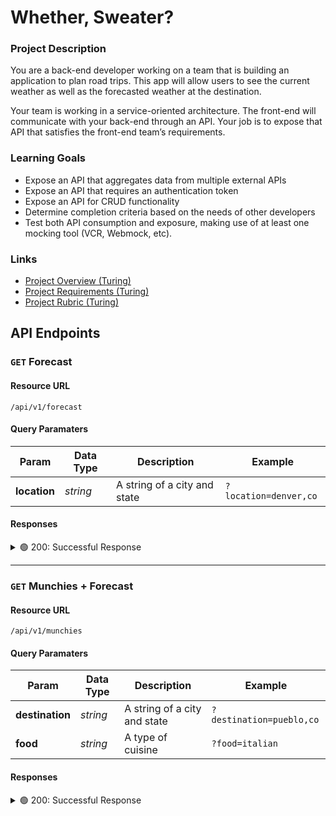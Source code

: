 # Whether, Sweater?

### Project Description

You are a back-end developer working on a team that is building an application to plan road trips. This app will allow users to see the current weather as well as the forecasted weather at the destination.

Your team is working in a service-oriented architecture. The front-end will communicate with your back-end through an API. Your job is to expose that API that satisfies the front-end team’s requirements.

### Learning Goals
- Expose an API that aggregates data from multiple external APIs
- Expose an API that requires an authentication token
- Expose an API for CRUD functionality
- Determine completion criteria based on the needs of other developers
- Test both API consumption and exposure, making use of at least one mocking tool (VCR, Webmock, etc).


### Links
- [Project Overview (Turing)](https://backend.turing.edu/module3/projects/sweater_weather/index)
- [Project Requirements (Turing)](https://backend.turing.edu/module3/projects/sweater_weather/requirements)
- [Project Rubric (Turing)](https://backend.turing.edu/module3/projects/sweater_weather/rubric)


## API Endpoints

### `GET` Forecast

#### Resource URL

```
/api/v1/forecast
```

#### Query Paramaters

| Param | Data Type | Description | Example|
|---|---|---|---|
| **location** | _string_ | A string of a city and state | `?location=denver,co` |

#### Responses

<details>

<summary>🟢 200: Successful Response</summary>

**Request**

```
GET /api/v0/forecast?location=denver,co
Content-Type: application/json
Accept: application/json
```

**Response**

```json
{
  "data": {
    "id": null,
    "type": "forecast",
    "attributes": {
      "current_weather": {
        "last_updated": "2023-09-25 23:00",
        "temperature": 58.6,
        "feels_like": 59.7,
        "humidity": 28,
        "uvi": 1.0,
        "visibility": 9.0,
        "condition": "Clear",
        "icon": "cdn.weatherapi.com/weather/64x64/night/113.png"
      },
      "daily_weather": [
        {
          "date": "2023-09-25",
          "sunrise": "06:50 AM",
          "sunset": "06:52 PM",
          "max_temp": 82.6,
          "min_temp": 49.8,
          "condition": "Sunny",
          "icon": "cdn.weatherapi.com/weather/64x64/day/113.png"
        },
        {
          "date": "2023-09-26",
          "sunrise": "06:51 AM",
          "sunset": "06:51 PM",
          "max_temp": 86.2,
          "min_temp": 52.5,
          "condition": "Sunny",
          "icon": "cdn.weatherapi.com/weather/64x64/day/113.png"
        },
        {
          "date": "2023-09-27",
          "sunrise": "06:52 AM",
          "sunset": "06:49 PM",
          "max_temp": 86.3,
          "min_temp": 62.8,
          "condition": "Sunny",
          "icon": "cdn.weatherapi.com/weather/64x64/day/113.png"
        },
        {
          "date": "2023-09-28",
          "sunrise": "06:53 AM",
          "sunset": "06:47 PM",
          "max_temp": 88.9,
          "min_temp": 63.7,
          "condition": "Sunny",
          "icon": "cdn.weatherapi.com/weather/64x64/day/113.png"
        },
        {
          "date": "2023-09-29",
          "sunrise": "06:54 AM",
          "sunset": "06:46 PM",
          "max_temp": 86.7,
          "min_temp": 64.2,
          "condition": "Sunny",
          "icon": "cdn.weatherapi.com/weather/64x64/day/113.png"
        }
      ],
      "hourly_weather": [
        {
          "time": "00:00",
          "temperature": 60.4,
          "conditions": "Clear",
          "icon": "cdn.weatherapi.com/weather/64x64/night/113.png"
        },
        {
          "time": "01:00",
          "temperature": 62.7,
          "conditions": "Clear",
          "icon": "cdn.weatherapi.com/weather/64x64/night/113.png"
        },
        {
          "time": "02:00",
          "temperature": 61.7,
          "conditions": "Clear",
          "icon": "cdn.weatherapi.com/weather/64x64/night/113.png"
        },
        {
          "time": "03:00",
          "temperature": 53.4,
          "conditions": "Clear",
          "icon": "cdn.weatherapi.com/weather/64x64/night/113.png"
        },
        {
          "time": "04:00",
          "temperature": 59.9,
          "conditions": "Clear",
          "icon": "cdn.weatherapi.com/weather/64x64/night/113.png"
        },
        {
          "time": "05:00",
          "temperature": 59.3,
          "conditions": "Clear",
          "icon": "cdn.weatherapi.com/weather/64x64/night/113.png"
        },
        {
          "time": "06:00",
          "temperature": 49.8,
          "conditions": "Clear",
          "icon": "cdn.weatherapi.com/weather/64x64/night/113.png"
        },
        {
          "time": "07:00",
          "temperature": 58.2,
          "conditions": "Sunny",
          "icon": "cdn.weatherapi.com/weather/64x64/day/113.png"
        },
        {
          "time": "08:00",
          "temperature": 60.3,
          "conditions": "Sunny",
          "icon": "cdn.weatherapi.com/weather/64x64/day/113.png"
        },
        {
          "time": "09:00",
          "temperature": 61.2,
          "conditions": "Sunny",
          "icon": "cdn.weatherapi.com/weather/64x64/day/113.png"
        },
        {
          "time": "10:00",
          "temperature": 68.8,
          "conditions": "Sunny",
          "icon": "cdn.weatherapi.com/weather/64x64/day/113.png"
        },
        {
          "time": "11:00",
          "temperature": 72.3,
          "conditions": "Sunny",
          "icon": "cdn.weatherapi.com/weather/64x64/day/113.png"
        },
        {
          "time": "12:00",
          "temperature": 78.8,
          "conditions": "Sunny",
          "icon": "cdn.weatherapi.com/weather/64x64/day/113.png"
        },
        {
          "time": "13:00",
          "temperature": 77.9,
          "conditions": "Sunny",
          "icon": "cdn.weatherapi.com/weather/64x64/day/113.png"
        },
        {
          "time": "14:00",
          "temperature": 79.2,
          "conditions": "Sunny",
          "icon": "cdn.weatherapi.com/weather/64x64/day/113.png"
        },
        {
          "time": "15:00",
          "temperature": 82.6,
          "conditions": "Sunny",
          "icon": "cdn.weatherapi.com/weather/64x64/day/113.png"
        },
        {
          "time": "16:00",
          "temperature": 81.1,
          "conditions": "Sunny",
          "icon": "cdn.weatherapi.com/weather/64x64/day/113.png"
        },
        {
          "time": "17:00",
          "temperature": 80.5,
          "conditions": "Sunny",
          "icon": "cdn.weatherapi.com/weather/64x64/day/113.png"
        },
        {
          "time": "18:00",
          "temperature": 80.6,
          "conditions": "Sunny",
          "icon": "cdn.weatherapi.com/weather/64x64/day/113.png"
        },
        {
          "time": "19:00",
          "temperature": 74.5,
          "conditions": "Clear",
          "icon": "cdn.weatherapi.com/weather/64x64/night/113.png"
        },
        {
          "time": "20:00",
          "temperature": 72.4,
          "conditions": "Clear",
          "icon": "cdn.weatherapi.com/weather/64x64/night/113.png"
        },
        {
          "time": "21:00",
          "temperature": 69.6,
          "conditions": "Clear",
          "icon": "cdn.weatherapi.com/weather/64x64/night/113.png"
        },
        {
          "time": "22:00",
          "temperature": 69.8,
          "conditions": "Clear",
          "icon": "cdn.weatherapi.com/weather/64x64/night/113.png"
        },
        {
          "time": "23:00",
          "temperature": 58.6,
          "conditions": "Clear",
          "icon": "cdn.weatherapi.com/weather/64x64/night/113.png"
        }
      ]
    }
  }
}
```
</details>

---

### `GET` Munchies + Forecast

#### Resource URL

```
/api/v1/munchies
```

#### Query Paramaters

| Param | Data Type | Description | Example|
|---|---|---|---|
| **destination** | _string_ | A string of a city and state | `?destination=pueblo,co` |
| **food** | _string_ | A type of cuisine | `?food=italian` |

#### Responses

<details>

<summary>🟢 200: Successful Response</summary>

**Request**

```
GET /api/v0/munchies?destination=pueblo,co&food=italian
Content-Type: application/json
Accept: application/json
```

**Response**

```json
{
  "data": {
    "id": "null",
    "type": "munchie",
    "attributes": {
      "destination_city": "Pueblo, CO",
      "forecast": {
        "summary": "Cloudy with a chance of meatballs",
        "temperature": "83"
      },
      "restaurant": {
        "name": "La Forchetta Da Massi",
        "address": "126 S Union Ave, Pueblo, CO 81003",
        "rating": 4.5,
        "reviews": 148
      }
    }
  }
}
```
</details>